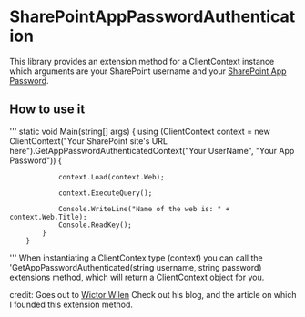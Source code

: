 # SharePointAppPasswordAuthentication

This library provides an extension method for a ClientContext instance which arguments are your SharePoint username and your [SharePoint App Password](https://docs.microsoft.com/en-us/azure/active-directory/user-help/multi-factor-authentication-end-user-app-passwords).

## How to use it
'''
 static void Main(string[] args)
        {
            using (ClientContext context = new ClientContext("Your SharePoint site's URL here").GetAppPasswordAuthenticatedContext("Your UserName", "Your App Password")) 
            {
                
                context.Load(context.Web);

                context.ExecuteQuery();

                Console.WriteLine("Name of the web is: " + context.Web.Title);
                Console.ReadKey();
            }
        }
'''
When instantiating a ClientContex type (context) you can call the 'GetAppPasswordAuthenticated(string username, string password) extensions method, which will return a ClientContext object for you.

credit: Goes out to [Wictor Wilen](https://www.wictorwilen.se/blog/how-to-do-active-authentication-to-office-365-and-sharepoint-online/)
Check out his blog, and the article on which I founded this extension method.
